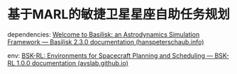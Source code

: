 # 基于MARL的敏捷卫星星座自助任务规划

dependencies: [Welcome to Basilisk: an Astrodynamics Simulation Framework — Basilisk 2.3.0 documentation (hanspeterschaub.info)](https://hanspeterschaub.info/basilisk/)

env:  [BSK-RL: Environments for Spacecraft Planning and Scheduling — BSK-RL 1.0.0 documentation (avslab.github.io)](https://avslab.github.io/bsk_rl/)
